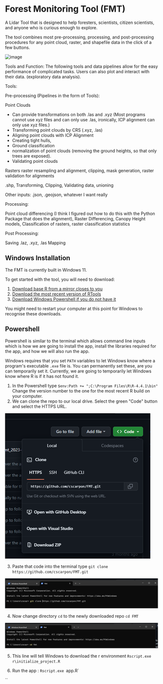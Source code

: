 # Forest Monitoring Tool (FMT)
A Lidar Tool that is designed to help foresters, scientists, citizen scientists, and anyone who is curious enough to explore.

The tool combines most pre-processing, processing, and post-processing procedures for any point cloud, raster, and shapefile data in the click of a few buttons.

![image](https://github.com/cscarpon/FMT/assets/39811242/7beb7c32-2752-4aed-a78e-7c05fbf20a48)

Tools and Function: The following tools and data pipelines allow for the easy performance of complicated tasks. Users can also plot and interact with their data. (exploratory data analysis). 


Tools:

Pre-processing (Pipelines in the form of Tools):

Point Clouds
- Can provide transformations on both .las and .xyz (Most programs cannot use xyz files and can only use .las, ironically, ICP alignment can only use xyz files.)
- Transforming point clouds by CRS (.xyz, .las)
- Aligning point clouds with ICP Alignment
- Creating tight hulls,
- Ground classification
- normalization of point clouds (removing the ground heights, so that only trees are exposed).
- Validating point clouds

Rasters
raster resampling and alignment,
clipping,
mask generation,
raster validation for alignments

.shp,
Transforming,
Clipping,
Validating data,
unioning

Other inputs:
.json, .geojson, whatever I want really

Processing:

Point cloud differencing (I think I figured out how to do this with the Python Package that does the alignment),
Raster Differencing,
Canopy Height models,
Classification of rasters,
raster classification statistics

Post Processing:

Saving .laz, .xyz, .las
Mapping


## Windows Installation

The FMT is currently built in Windows 11. 

To get started with the tool, you will need to download:

1. [Download base R from a mirror closes to you](https://cran.r-project.org/mirrors.html)
2. [Download the most recent version of RTools](https://cran.r-project.org/bin/windows/Rtools/)
3. [Download Windows Powershell if you do not have it](https://learn.microsoft.com/en-us/powershell/scripting/install/installing-powershell?view=powershell-7.3)

You might need to restart your computer at this point for Windows to recognise these downloads.

## Powershell

Powershell is similar to the terminal which allows command line inputs which is how we are going to install the app, install the libraries required for the app, and how we will also run the app.

Windows requires that you set `PATH` variables to let Windows know where a program's executable `.exe` file is. You can permanently set these, are you can temporarily set it. Currently, we are going to temporarily let Windows know where R is if it has not found it.

1. In the Powershell type `$env:Path += ";C:\Program Files\R\R-4.4.1\bin"` Change the version number to the one for the most recent R build on your computer.
2. We can clone the repo to our local drive. Select the green "Code" button and select the HTTPS URL.

![alt text](images/clone.png)

3. Paste that code into the terminal type `git clone https://github.com/cscarpon/FMT.git`

![alt text](images/download.png)

4. Now change directory `cd` to the newly downloaded repo `cd FMT`

![alt text](images/cd.png)

5. This line will tell Windows to download the r environment `Rscript.exe r\initialize_project.R`

6. Run the app : `Rscript.exe `app.R`

``
